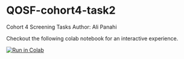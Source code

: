 # QOSF-cohort4-task2
Cohort 4 Screening Tasks
Author: Ali Panahi

Checkout the following colab notebook for an interactive experience.

[![Run in Colab](https://colab.research.google.com/assets/colab-badge.svg)](https://colab.research.google.com/drive/1fk7ThKPpXrB4WwkYTAde0wxoN-fbrhJv?usp=sharing)
